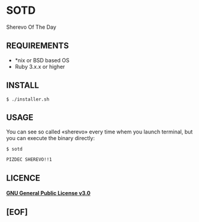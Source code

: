# SOTD

Sherevo Of The Day

## REQUIREMENTS

 - *nix or BSD based OS
 - Ruby 3.x.x or higher

## INSTALL

```
$ ./installer.sh
```

## USAGE

You can see so called «‎sherevo» every time whem you launch terminal, but
you can execute the binary directly:
‎
```
$ sotd

PIZDEC SHEREVO!!1

```

## LICENCE

#### [GNU General Public License v3.0](https://www.gnu.org/licenses/gpl-3.0.txt)

## [EOF]
